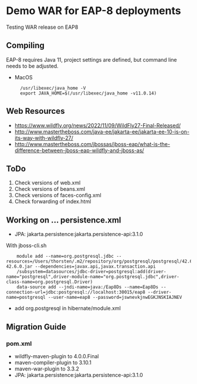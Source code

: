 # Demo WAR for EAP-8 deployments
Testing WAR release on EAP8

## Compiling
EAP-8 requires Java 11, project settings are defined, but command line needs to be adjusted.

- MacOS

		/usr/libexec/java_home -V
		export JAVA_HOME=$(/usr/libexec/java_home -v11.0.14)

## Web Resources

- https://www.wildfly.org/news/2022/11/09/WildFly27-Final-Released/
- http://www.mastertheboss.com/java-ee/jakarta-ee/jakarta-ee-10-is-on-its-way-with-wildfly-27/
- http://www.mastertheboss.com/jbossas/jboss-eap/what-is-the-difference-between-jboss-eap-wildfly-and-jboss-as/

## ToDo

1. Check versions of web.xml
2. Check versions of beans.xml
3. Check versions of faces-config.xml
4. Check forwarding of index.html

## Working on ... persistence.xml

- JPA: jakarta.persistence:jakarta.persistence-api:3.1.0

With jboss-cli.sh


		module add --name=org.postgresql.jdbc --resources=/Users/thorsten/.m2/repository/org/postgresql/postgresql/42.6.0/postgresql-42.6.0.jar --dependencies=javax.api,javax.transaction.api
		/subsystem=datasources/jdbc-driver=postgresql:add(driver-name="postgresql",driver-module-name="org.postgresql.jdbc",driver-class-name=org.postgresql.Driver)
		data-source add --jndi-name=java:/Eap8Ds --name=Eap8Ds --connection-url=jdbc:postgresql://localhost:30015/eap8 --driver-name=postgresql --user-name=eap8 --password=jswnevkjnwEGKJNSKIAJNEV
		
- add org.postgresql in hibernate/module.xml



## Migration Guide

### pom.xml

- wildfly-maven-plugin to 4.0.0.Final
- maven-compiler-plugin to 3.10.1
- maven-war-plugin to 3.3.2
- JPA: jakarta.persistence:jakarta.persistence-api:3.1.0



